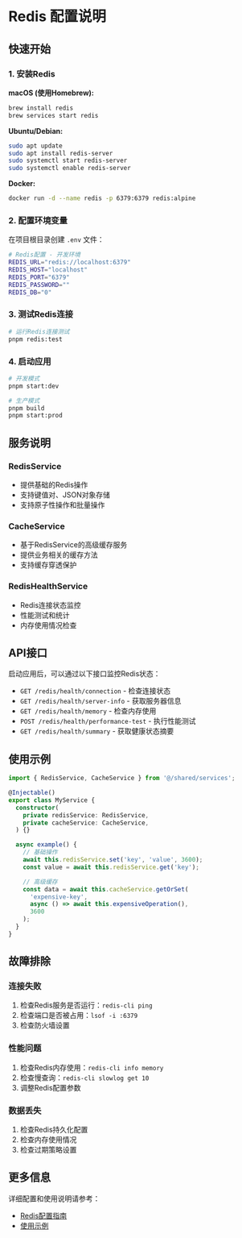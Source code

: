 # Redis 配置说明

## 快速开始

### 1. 安装Redis

**macOS (使用Homebrew):**
```bash
brew install redis
brew services start redis
```

**Ubuntu/Debian:**
```bash
sudo apt update
sudo apt install redis-server
sudo systemctl start redis-server
sudo systemctl enable redis-server
```

**Docker:**
```bash
docker run -d --name redis -p 6379:6379 redis:alpine
```

### 2. 配置环境变量

在项目根目录创建 `.env` 文件：

```bash
# Redis配置 - 开发环境
REDIS_URL="redis://localhost:6379"
REDIS_HOST="localhost"
REDIS_PORT="6379"
REDIS_PASSWORD=""
REDIS_DB="0"
```

### 3. 测试Redis连接

```bash
# 运行Redis连接测试
pnpm redis:test
```

### 4. 启动应用

```bash
# 开发模式
pnpm start:dev

# 生产模式
pnpm build
pnpm start:prod
```

## 服务说明

### RedisService
- 提供基础的Redis操作
- 支持键值对、JSON对象存储
- 支持原子性操作和批量操作

### CacheService
- 基于RedisService的高级缓存服务
- 提供业务相关的缓存方法
- 支持缓存穿透保护

### RedisHealthService
- Redis连接状态监控
- 性能测试和统计
- 内存使用情况检查

## API接口

启动应用后，可以通过以下接口监控Redis状态：

- `GET /redis/health/connection` - 检查连接状态
- `GET /redis/health/server-info` - 获取服务器信息
- `GET /redis/health/memory` - 检查内存使用
- `POST /redis/health/performance-test` - 执行性能测试
- `GET /redis/health/summary` - 获取健康状态摘要

## 使用示例

```typescript
import { RedisService, CacheService } from '@/shared/services';

@Injectable()
export class MyService {
  constructor(
    private redisService: RedisService,
    private cacheService: CacheService,
  ) {}

  async example() {
    // 基础操作
    await this.redisService.set('key', 'value', 3600);
    const value = await this.redisService.get('key');

    // 高级缓存
    const data = await this.cacheService.getOrSet(
      'expensive-key',
      async () => await this.expensiveOperation(),
      3600
    );
  }
}
```

## 故障排除

### 连接失败
1. 检查Redis服务是否运行：`redis-cli ping`
2. 检查端口是否被占用：`lsof -i :6379`
3. 检查防火墙设置

### 性能问题
1. 检查Redis内存使用：`redis-cli info memory`
2. 检查慢查询：`redis-cli slowlog get 10`
3. 调整Redis配置参数

### 数据丢失
1. 检查Redis持久化配置
2. 检查内存使用情况
3. 检查过期策略设置

## 更多信息

详细配置和使用说明请参考：
- [Redis配置指南](./docs/development/redis-setup-guide.md)
- [使用示例](./src/shared/examples/redis-usage.example.ts)
